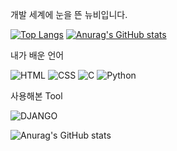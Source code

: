 개발 세계에 눈을 뜬 뉴비입니다.

[![Top Langs](https://github-readme-stats.vercel.app/api/top-langs/?username=Sh-ilho)](https://github.com/anuraghazra/github-readme-stats)
[![Anurag's GitHub stats](https://github-readme-stats.vercel.app/api?username=Sh-ilho)](https://github.com/anuraghazra/github-readme-stats)

<p>내가 배운 언어</p>

![HTML](https://img.shields.io/badge/HTML-239120?style=for-the-badge&logo=html5&logoColor=white)
![CSS](https://img.shields.io/badge/CSS-239120?&style=for-the-badge&logo=css3&logoColor=white)
![C](https://img.shields.io/badge/C-00599C?style=for-the-badge&logo=c&logoColor=white)
![Python]()

<p>사용해본 Tool</p>

![DJANGO](https://img.shields.io/badge/Django-092E20?style=for-the-badge&logo=django&logoColor=white)

![Anurag's GitHub stats](https://github-readme-stats.vercel.app/api?username=Sh-ilho&show_icons=true&theme=radical)
